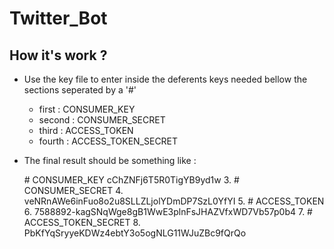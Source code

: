 # Twitter_Bot
## How it's work ?
  * Use the key file to enter inside the deferents keys needed bellow the sections seperated by a '#'
     * first : CONSUMER_KEY
     * second : CONSUMER_SECRET
     * third : ACCESS_TOKEN
     * fourth : ACCESS_TOKEN_SECRET
  * The final result should be something like :
  
       \# CONSUMER_KEY 
       cChZNFj6T5R0TigYB9yd1w
       3. \# CONSUMER_SECRET
       4. veNRnAWe6inFuo8o2u8SLLZLjolYDmDP7SzL0YfYI
       5. \# ACCESS_TOKEN
       6. 7588892-kagSNqWge8gB1WwE3plnFsJHAZVfxWD7Vb57p0b4
       7. \# ACCESS_TOKEN_SECRET
       8. PbKfYqSryyeKDWz4ebtY3o5ogNLG11WJuZBc9fQrQo
        
